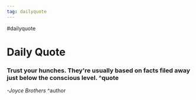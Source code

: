 ```yaml
---
tag: dailyquote
---
```


#dailyquote

# Daily Quote

### Trust your hunches. They're usually based on facts filed away just below the conscious level. ^quote
*-Joyce Brothers* ^author

